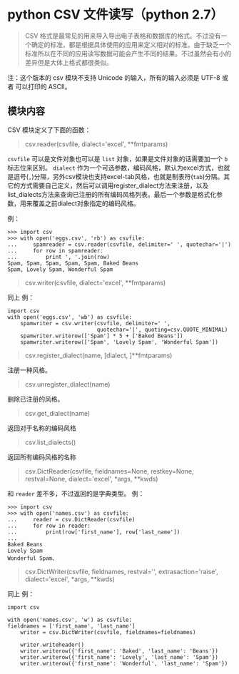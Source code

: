 # python CSV 文件读写（python 2.7）


> CSV 格式是最常见的用来导入导出电子表格和数据库的格式。不过没有一个确定的标准，都是根据具体使用的应用来定义相对的标准。由于缺乏一个标准所以在不同的应用读写数据可能会产生不同的结果。不过虽然会有小的差异但是大体上格式都很类似。

注：这个版本的 csv 模块不支持 Unicode 的输入，所有的输入必须是 UTF-8 或者 可以打印的 ASCII。

## 模块内容
CSV 模块定义了下面的函数：


> csv.reader(csvfile, dialect='excel', **fmtparams)

 `csvfile` 可以是文件对象也可以是 `list` 对象，如果是文件对象的话需要加一个 `b` 标志位来区别。 `dialect` 作为一个可选参数，编码风格，默认为excel方式，也就是逗号(`,`)分隔，另外csv模块也支持excel-tab风格，也就是制表符(`tab`)分隔。其它的方式需要自己定义，然后可以调用register_dialect方法来注册，以及list_dialects方法来查询已注册的所有编码风格列表。最后一个参数是格式化参数，用来覆盖之前dialect对象指定的编码风格。

例：

    >>> import csv
    >>> with open('eggs.csv', 'rb') as csvfile:
    ...     spamreader = csv.reader(csvfile, delimiter=' ', quotechar='|')
    ...     for row in spamreader:
    ...         print ', '.join(row)
    Spam, Spam, Spam, Spam, Spam, Baked Beans
    Spam, Lovely Spam, Wonderful Spam

> csv.writer(csvfile, dialect='excel', **fmtparams)

同上
例：

    import csv
    with open('eggs.csv', 'wb') as csvfile:
        spamwriter = csv.writer(csvfile, delimiter=' ',
                                quotechar='|', quoting=csv.QUOTE_MINIMAL)
        spamwriter.writerow(['Spam'] * 5 + ['Baked Beans'])
        spamwriter.writerow(['Spam', 'Lovely Spam', 'Wonderful Spam'])



> csv.register_dialect(name, [dialect, ]**fmtparams)

注册一种风格。



> csv.unregister_dialect(name)

删除已注册的风格。



> csv.get_dialect(name)

返回对于名称的编码风格



> csv.list_dialects()

返回所有编码风格的名称



>  csv.DictReader(csvfile, fieldnames=None, restkey=None, restval=None, dialect='excel', *args, **kwds)

和 `reader` 差不多，不过返回的是字典类型。
例：

    >>> import csv
    >>> with open('names.csv') as csvfile:
    ...     reader = csv.DictReader(csvfile)
    ...     for row in reader:
    ...         print(row['first_name'], row['last_name'])
    ...
    Baked Beans
    Lovely Spam
    Wonderful Spam、

> csv.DictWriter(csvfile, fieldnames, restval='', extrasaction='raise', dialect='excel', *args, **kwds)

同上
例：

    import csv

    with open('names.csv', 'w') as csvfile:
    fieldnames = ['first_name', 'last_name']
        writer = csv.DictWriter(csvfile, fieldnames=fieldnames)

        writer.writeheader()
        writer.writerow({'first_name': 'Baked', 'last_name': 'Beans'})
        writer.writerow({'first_name': 'Lovely', 'last_name': 'Spam'})
        writer.writerow({'first_name': 'Wonderful', 'last_name': 'Spam'})